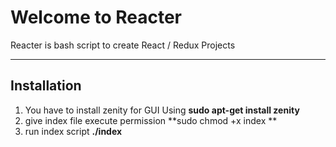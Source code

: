 Welcome to Reacter
===================


Reacter is bash script to create React / Redux Projects 

----------


Installation 
-------------

 1. You have to install zenity for GUI Using 
      **sudo apt-get install zenity**
 2. give index file execute permission
	 **sudo chmod +x index **
 3. run index script **./index**  
 

